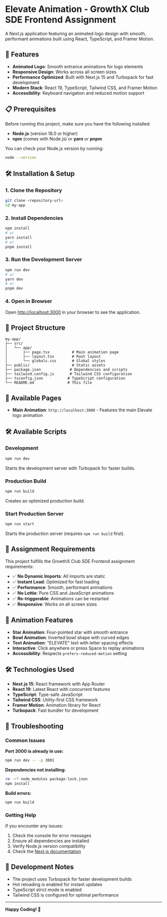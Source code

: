 # Elevate Animation - GrowthX Club SDE Frontend Assignment

A Next.js application featuring an animated logo design with smooth, performant animations built using React, TypeScript, and Framer Motion.

## 🚀 Features

- **Animated Logo**: Smooth entrance animations for logo elements
- **Responsive Design**: Works across all screen sizes
- **Performance Optimized**: Built with Next.js 15 and Turbopack for fast development
- **Modern Stack**: React 19, TypeScript, Tailwind CSS, and Framer Motion
- **Accessibility**: Keyboard navigation and reduced motion support

## 📋 Prerequisites

Before running this project, make sure you have the following installed:

- **Node.js** (version 18.0 or higher)
- **npm** (comes with Node.js) or **yarn** or **pnpm**

You can check your Node.js version by running:
```bash
node --version
```

## 🛠️ Installation & Setup

### 1. Clone the Repository
```bash
git clone <repository-url>
cd my-app
```

### 2. Install Dependencies
```bash
npm install
# or
yarn install
# or
pnpm install
```

### 3. Run the Development Server
```bash
npm run dev
# or
yarn dev
# or
pnpm dev
```

### 4. Open in Browser
Open [http://localhost:3000](http://localhost:3000) in your browser to see the application.

## 📁 Project Structure

```
my-app/
├── src/
│   └── app/
│       ├── page.tsx          # Main animation page
│       ├── layout.tsx        # Root layout
│       └── globals.css       # Global styles
├── public/                   # Static assets
├── package.json             # Dependencies and scripts
├── tailwind.config.js       # Tailwind CSS configuration
├── tsconfig.json           # TypeScript configuration
└── README.md               # This file
```

## 🎨 Available Pages

- **Main Animation**: `http://localhost:3000` - Features the main Elevate logo animation

## 🛠️ Available Scripts

### Development
```bash
npm run dev
```
Starts the development server with Turbopack for faster builds.

### Production Build
```bash
npm run build
```
Creates an optimized production build.

### Start Production Server
```bash
npm run start
```
Starts the production server (requires `npm run build` first).

## 🎯 Assignment Requirements

This project fulfills the GrowthX Club SDE Frontend assignment requirements:

- ✅ **No Dynamic Imports**: All imports are static
- ✅ **Instant Load**: Optimized for fast loading
- ✅ **Performance**: Smooth, performant animations
- ✅ **No Lottie**: Pure CSS and JavaScript animations
- ✅ **Re-triggerable**: Animations can be restarted
- ✅ **Responsive**: Works on all screen sizes

## 🎨 Animation Features

- **Star Animation**: Four-pointed star with smooth entrance
- **Bowl Animation**: Inverted bowl shape with curved edges
- **Text Animation**: "ELEVATE" text with letter spacing effects
- **Interactive**: Click anywhere or press Space to replay animations
- **Accessibility**: Respects `prefers-reduced-motion` setting

## 🛠️ Technologies Used

- **Next.js 15**: React framework with App Router
- **React 19**: Latest React with concurrent features
- **TypeScript**: Type-safe JavaScript
- **Tailwind CSS**: Utility-first CSS framework
- **Framer Motion**: Animation library for React
- **Turbopack**: Fast bundler for development


## 🐛 Troubleshooting

### Common Issues

**Port 3000 is already in use:**
```bash
npm run dev -- -p 3001
```

**Dependencies not installing:**
```bash
rm -rf node_modules package-lock.json
npm install
```

**Build errors:**
```bash
npm run build
```

### Getting Help

If you encounter any issues:
1. Check the console for error messages
2. Ensure all dependencies are installed
3. Verify Node.js version compatibility
4. Check the [Next.js documentation](https://nextjs.org/docs)

## 📝 Development Notes

- The project uses Turbopack for faster development builds
- Hot reloading is enabled for instant updates
- TypeScript strict mode is enabled
- Tailwind CSS is configured for optimal performance

---

**Happy Coding! 🎉**
